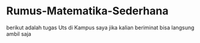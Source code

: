 # Rumus-Matematika-Sederhana
berikut adalah tugas Uts di Kampus saya jika kalian beriminat bisa langsung ambil saja
